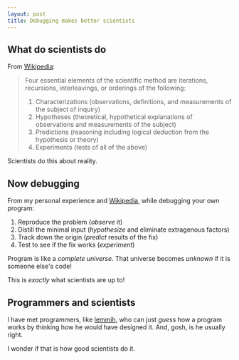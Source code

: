 ```yaml
---
layout: post
title: Debugging makes better scientists
---
```


## What do scientists do

From [Wikipedia](http://en.wikipedia.org/wiki/Scientific_method#Elements_of_the_scientific_method):

> Four essential elements of the scientific method are iterations, recursions, interleavings, or orderings of the following:
> 
>  1. Characterizations (observations, definitions, and measurements of the subject of inquiry)
>  2. Hypotheses (theoretical, hypothetical explanations of observations and measurements of the subject)
>  3. Predictions (reasoning including logical deduction from the hypothesis or theory)
>  4. Experiments (tests of all of the above)

Scientists do this about reality.

## Now debugging

From my personal experience and [Wikipedia](http://en.wikipedia.org/wiki/Debugging#Typical_debugging_process), while debugging your own program:

 1. Reproduce the problem (_observe_ it)
 2. Distill the minimal input (_hypothesize_ and eliminate extragenous factors)
 3. Track down the origin (_predict_ results of the fix)
 4. Test to see if the fix works (_experiment_)

Program is like a _complete universe_. That universe becomes _unknown_ if it is someone else's code!

This is _exactly_ what scientists are up to!

## Programmers and scientists

I have met programmers, like [lemmih](https://plus.google.com/+DavidHimmelstrup/posts), who can just _guess_ how a program works by thinking how he would have designed it. And, gosh, is he usually right.

I wonder if that is how good scientists do it.
